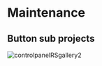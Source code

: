 # Maintenance

## Button sub projects
![controlpanelRSgallery2](https://github.com/ThomasFinnern/J_LangMan4ExtDevProject/blob/main/Documentation/J!4x/maintenance/Maintenance.subprojects.png?raw=true)
